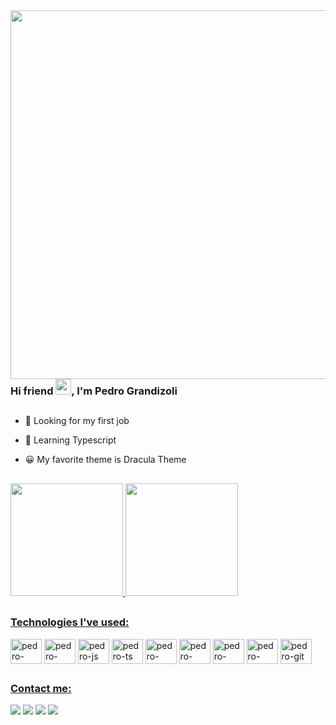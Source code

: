 <img align="right" height="590em" src="https://raw.githubusercontent.com/gist/pedroh715/216c19d7a746dd441ee2841c81d9006a/raw/595194baa5eced03efd1d3c9ede3c822fd0208b9/githubcard.svg"/>

### Hi friend <img src="https://gist.github.com/arunprakashpj/48aa20057048b46c6f9ba9d114a8b76f/raw/69a9d496f651091a509ea8d9913c4aef5c419afb/Hi.gif" width="25px">, I'm Pedro Grandizoli

##

- 🔭 Looking for my first job

- 🌱 Learning Typescript

- 😀 My favorite theme is Dracula Theme

##

<div>
  <a href="https://github.com/pedroh715">
  <img height="180em" src="https://github-readme-stats.vercel.app/api?username=pedroh715&show_icons=true&theme=dracula"/>
  <img height="180em" src="https://github-readme-stats.vercel.app/api/top-langs/?username=pedroh715&layout=compact&theme=dracula"/>
</div>
  
 ##
  
 ### Technologies I've used:
 <div style="display: inline-block">
  <img align="center" alt="pedro-html5" height="40px" width="50px" src="https://cdn.jsdelivr.net/gh/devicons/devicon/icons/html5/html5-original.svg"/>
  <img align="center" alt="pedro-css3" height="40px" width="50px" src="https://cdn.jsdelivr.net/gh/devicons/devicon/icons/css3/css3-original.svg"/>
  <img align="center" alt="pedro-js" height="40px" width="50px" src="https://cdn.jsdelivr.net/gh/devicons/devicon/icons/javascript/javascript-original.svg"/>
  <img align="center" alt="pedro-ts" height="40px" width="50px" src="https://cdn.jsdelivr.net/gh/devicons/devicon/icons/typescript/typescript-original.svg"/>
  <img align="center" alt="pedro-nodejs" height="40px" width="50px" src="https://cdn.jsdelivr.net/gh/devicons/devicon/icons/nodejs/nodejs-original.svg"/>
  <img align="center" alt="pedro-java" height="40px" width="50px" src="https://cdn.jsdelivr.net/gh/devicons/devicon/icons/java/java-original.svg"/>
  <img align="center" alt="pedro-heroku" height="40px" width="50px" src="https://cdn.jsdelivr.net/gh/devicons/devicon/icons/heroku/heroku-original.svg"/>
  <img align="center" alt="pedro-react" height="40px" width="50px" src="https://cdn.jsdelivr.net/gh/devicons/devicon/icons/react/react-original.svg"/>
  <img align="center" alt="pedro-git" height="40px" width="50px" src="https://cdn.jsdelivr.net/gh/devicons/devicon/icons/git/git-original.svg"/>
 </div>
  
  ##
  
  ### Contact me:
  
  <div>
    <a href="mailto:pedrohenriquecontato04@gmail.com" target="_blank"><img src="https://img.shields.io/badge/Gmail-D14836?style=for-the-badge&logo=gmail&logoColor=white" target="_blank"></a>
    <a href="https://t.me/pedroh715" target="_blank"><img src="https://img.shields.io/badge/Telegram-2CA5E0?style=for-the-badge&logo=telegram&logoColor=white" target="_blank"></a>
    <a href="https://www.instagram.com/pedrohengrandd/" target="_blank"><img src="https://img.shields.io/badge/Instagram-E4405F?style=for-the-badge&logo=instagram&logoColor=white" target="_blank"></a>
    <a href="https://www.linkedin.com/in/pedrograndizoli/" target="_blank"><img src="https://img.shields.io/badge/LinkedIn-0077B5?style=for-the-badge&logo=linkedin&logoColor=white" target="_blank"></a>
  </div>
